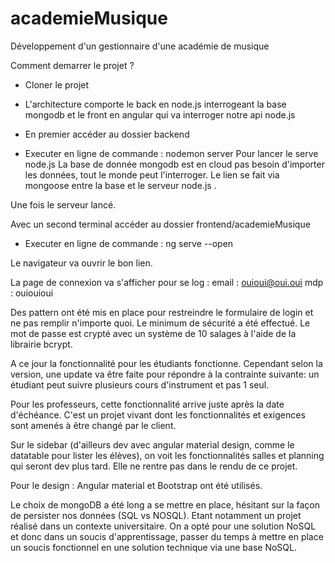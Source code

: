 # academieMusique
Développement d'un gestionnaire d'une académie de musique

Comment demarrer le projet ?

- Cloner le projet
- L'architecture comporte le back en node.js interrogeant la base mongodb et le front en angular qui va interroger notre api node.js

- En premier accéder au dossier backend
- Executer en ligne de commande : nodemon server
Pour lancer le serve node.js
La base de donnée mongodb est en cloud pas besoin d'importer les données, tout le monde peut l'interroger. Le lien se fait via mongoose entre la base et le serveur node.js .

Une fois le serveur lancé.

Avec un second terminal accéder au dossier frontend/academieMusique
-  Executer en ligne de commande :  ng serve --open

Le navigateur va ouvrir le bon lien.

La page de connexion va s'afficher pour se log :
email : ouioui@oui.oui
mdp : ouiouioui

Des pattern ont été mis en place pour restreindre le formulaire de login et ne pas remplir n'importe quoi. Le minimum de sécurité a été effectué. Le mot de passe est crypté avec un système de 10 salages à l'aide de la librairie bcrypt.

A ce jour la fonctionnalité pour les étudiants fonctionne. Cependant selon la version, une update va être faite pour répondre à la contrainte suivante: un étudiant peut suivre plusieurs cours d'instrument et pas 1 seul.

Pour les professeurs, cette fonctionnalité arrive juste après la date d'échéance.
C'est un projet vivant dont les fonctionnalités et exigences sont amenés à être changé par le client.

Sur le sidebar (d'ailleurs dev avec angular material design, comme le datatable pour lister les élèves), on voit les fonctionnalités salles et planning qui seront dev plus tard. Elle ne rentre pas dans le rendu de ce projet.

Pour le design : Angular material et Bootstrap ont été utilisés.

Le choix de mongoDB a été long a se mettre en place, hésitant sur la façon de persister nos données (SQL vs NOSQL). Etant notamment un projet réalisé dans un contexte universitaire. On a opté pour une solution NoSQL et donc dans un soucis d'apprentissage, passer du temps à mettre en place un soucis fonctionnel en une solution technique via une base NoSQL.




